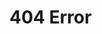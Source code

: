 # 404 Error

<div>
<script type="text/javascript">
  var fof = '/404.html';
  if(window.location.pathname != fof) {
    var path = window.location.pathname;
    var p = "/posts";
    var posts = path.substring(0, p.length) == p;
    if(posts)
      window.location = '/404.html';
    else
      window.location = p + path;
  }
</script>
</div>
